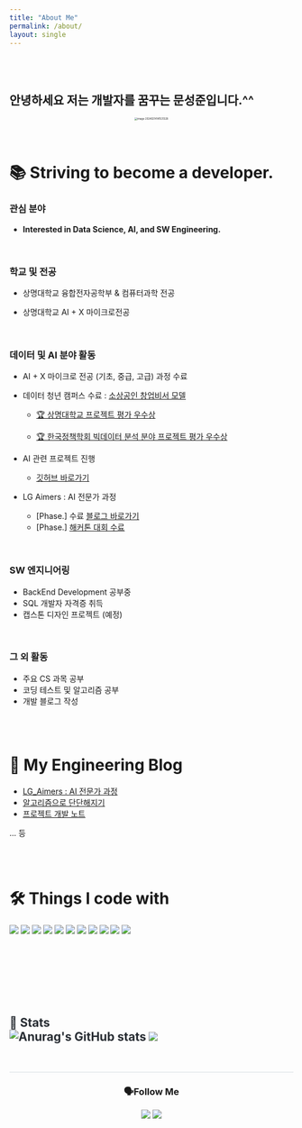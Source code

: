 ```yaml
---
title: "About Me"
permalink: /about/
layout: single
---
```


<br>

<br>



## 안녕하세요 저는 개발자를 꿈꾸는 문성준입니다.^^

<div style="text-align:center;">
  <img src="{{site.url}}/images/about/image-20240214141531328.png" alt="image-20240214141531328" style="zoom:30%;" />
</div>
<br>

<br>

# 📚 Striving to become a developer.

### **관심 분야**

-  **Interested in Data Science, AI, and SW Engineering.**

<br>

### **학교 및 전공**

-  상명대학교 융합전자공학부 & 컴퓨터과학 전공 

-  상명대학교 AI + X 마이크로전공

<br>

### 데이터 및 AI 분야 활동

-  AI + X 마이크로 전공 (기초, 중급, 고급) 과정 수료

-  데이터 청년 캠퍼스 수료  : [소상공인 창업비서 모델](https://github.com/dessertgomjelly/Data-youth-campus)

   -  [🏆 상명대학교 프로젝트 평가 우수상](https://github.com/dessertgomjelly/Data-youth-campus/blob/main/Awards/awards1.jpeg)

   -  [🏆 한국정책학회 빅데이터 분석 분야 프로젝트 평가 우수상](https://github.com/dessertgomjelly/Data-youth-campus/blob/main/Awards/awards2.jpeg)

-  AI 관련 프로젝트 진행 
   -  [깃허브 바로가기](https://github.com/dessertgomjelly)

-  LG Aimers : AI 전문가 과정 
   -  [Phase.] 수료 [블로그 바로가기](https://dessertgomjelly.github.io/categories/#lg-aimers)
   -  [Phase.] [해커톤 대회 수료](https://github.com/dessertgomjelly/LG-Aimers-Hackathon)

<br>

### SW 엔지니어링

-  BackEnd Development 공부중
-  SQL 개발자 자격증 취득
-  캡스톤 디자인 프로젝트 (예정)

 <br>

### 그 외 활동

-  주요 CS 과목 공부
-  코딩 테스트 및 알고리즘 공부
-  개발 블로그 작성



<br>

<br>



# 🌙 My Engineering Blog 

-  [LG_Aimers : AI 전문가 과정](https://dessertgomjelly.github.io/categories/#lg-aimers) 
-  [알고리즘으로 단단해지기](https://dessertgomjelly.github.io/categories/#algorithm) 
-  [프로젝트 개발 노트](https://dessertgomjelly.github.io/categories/#project)

... 등

<br>

<br>

# 🛠️ Things I code with 

<div align=left>
<img src="https://img.shields.io/badge/python-3776AB?style=for-the-badge&logo=python&logoColor=white">
<img src="https://img.shields.io/badge/java-007396?style=for-the-badge&logo=java&logoColor=white">
<img src="https://img.shields.io/badge/OpenJDK-437291?style=for-the-badge&logo=OpenJDK&logoColor=white"/>
<img src="https://img.shields.io/badge/C-A8B9CC?style=for-the-badge&logo=C&logoColor=white"/>
<img src="https://img.shields.io/badge/c++-00599C?style=for-the-badge&logo=c%2B%2B&logoColor=white">
<img src="https://img.shields.io/badge/mysql-4479A1?style=for-the-badge&logo=mysql&logoColor=white">
<img src="https://img.shields.io/badge/mongoDB-47A248?style=for-the-badge&logo=MongoDB&logoColor=white">
<img src="https://img.shields.io/badge/spring-6DB33F?style=for-the-badge&logo=spring&logoColor=white">
<img src="https://img.shields.io/badge/springboot-6DB33F?style=for-the-badge&logo=springboot&logoColor=white">
<img src="https://img.shields.io/badge/git-F05032?style=for-the-badge&logo=git&logoColor=white">
<img src="https://img.shields.io/badge/github-181717?style=for-the-badge&logo=github&logoColor=white">

​    

<br>

<br>

 

<br>

<br>

<h2 style="border-bottom: 1px solid #d8dee4; color: #282d33;"> 🏅 Stats
<div align="left">
  <img src="https://github-readme-stats.vercel.app/api?username=dessertgomjelly&show_icons=true&theme=graywhite" alt="Anurag's GitHub stats" />
<img src="https://github-readme-stats.vercel.app/api/top-langs/?username=dessertgomjelly&layout=compact&bg_color=180,00000000,&title_color=000000&text_color=000000" />
</div>



<br>

<br>

<h3 align="center"> 🗣️Follow Me
<p align="center">
  <a href="https://www.instagram.com/dessert_gomjelly/"><img src="https://img.shields.io/badge/Instagram-E4405F?style=flat-square&logo=Instagram&logoColor=white&link=https://www.instagram.com/hye_inisfree/"/></a>
  <a href="mailto:msj12910@naver.com"><img src="https://img.shields.io/badge/Mail-d14836?style=flat-square&logo=Gmail&logoColor=white&link=msj1291@naver.com"/></a>
</p>


